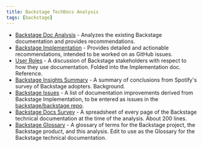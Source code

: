 ```yaml
---
title: Backstage TechDocs Analysis
tags: [backstage]
---
```


- [Backstage Doc Analysis](backstage-analysis.md) - Analyzes the existing
  Backstage documentation and provides recommendations.
- [Backstage Implementation](backstage-implementation.md) - Provides detailed
  and actionable recommendations, intended to be worked on as GitHub issues.
- [User Roles](user-roles.md) - A discussion of Backstage stakeholders with
  respect to how they use documentation. Folded into the Implementation doc.
  Reference.
- [Backstage Insights Summary](backstage-insights-summary.md) - A summary of
  conclusions from Spotify's survey of Backstage adopters. Background.
- [Backstage Issues](backstage-issues.md) - A list of documentation improvements
  derived from Backstage Implementation, to be entered as issues in the
  [backstage/backstage repo](https://github.com/backstage/backstage/issues/21893).
- [Backstage Docs Survey](backstage-doc-survey.csv) - A spreadsheet of every
  page of the Backstage technical documentation at the time of the analysis.
  About 200 lines.
- [Backstage Glossary](backstage-glossary.md) - A glossary of terms for the
  Backstage project, the Backstage product, and this analysis. Edit to use as
  the Glossary for the Backstage technical documentation.
